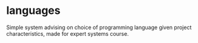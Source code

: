 # languages

Simple system advising on choice of programming language given project characteristics, made for expert systems course.
